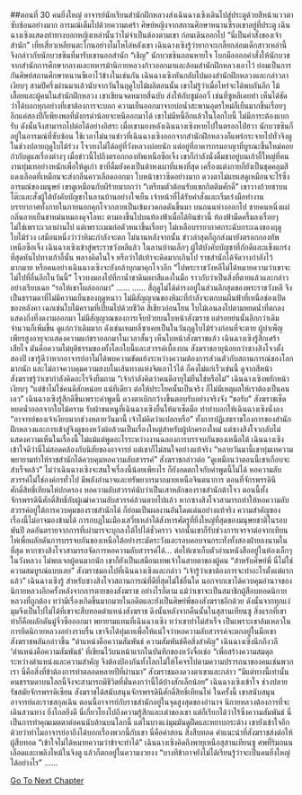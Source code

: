 ##ตอนที่ 30 คนยิ่งใหญ่
อาจารย์นักเรียนสำนักฝึกหลวงส่งเฉินฉางเซิงเดินไปสู่ประตูด้วยสีหน้าแววตาซับซ้อนอย่างมาก อารมณ์เต็มไปด้วยความเศร้า
ศิษย์หญิงจากสถานศึกษาหนานซีรอเขาอยู่ที่ประตู
เฉินฉางเซิงแสดงท่าทางบอกหญิงเหล่านั้นว่าไม่จำเป็นต้องตามเขา ก่อนเดินออกไป
“นี่เป็นคำสั่งของเจ้าสำนัก” เยี่ยเสี่ยวเหลียนตะโกนอย่างโมโหไล่หลังเขา
เฉินฉางเซิงรู้ว่ายากจะเกลี้ยกล่อมเด็กสาวเหล่านี้จึงกล่าวกับนักบวชซินที่มารับเขานอกสำนัก “เชิญ”
นักบวชซินถอนหายใจ โบกมือออกคำสั่งให้นักบวชจากสำนักการศึกษากลางและทหารม้านิกายหลวงก้าวออกมาและล้อมสำนักฝึกหลวงเอาไว้ ย่อมเป็นการกันศิษย์สถานศึกษาหนานซีเอาไว้ข้างในเช่นกัน
เฉินฉางเซิงหันกลับไปมองสำนักฝึกหลวงและกล่าวลาเงียบๆ
สามปีครึ่งผ่านมาแล้วนับจากวันในฤดูใบไม้ผลิตอนนั้น
เขาไม่รู้ว่าเมื่อไหร่จะได้พบกันอีก ไม้เลื้อยและผู้คนในสำนักฝึกหลวง
เขาเขียนจดหมายสี่ฉบับ ส่งให้กับซูม่ออวี๋ เช่นที่ซูหลีเคยทำ เห็นได้ชัดว่าได้บอกทุกอย่างที่เขาต้องการจะบอก
ความเย็นออกมาจากบ่อน้ำสะพานอุดรใหม่ก็เย็นมากขึ้นเรื่อยๆ อีกแค่สองปีก็เพียงพอที่มังกรดำน้อยจะหนีออกมาได้
เขาไม่มีหนี้อีกแล้วในโลกใบนี้ ไม่มีภาระต้องแบกรับ ดังนั้นจึงสามารถไปต่อได้อย่างอิสระ
เมื่อเขามองหลังเฉินฉางเซิงหายไปในตรอกไป๋ฮวา นักบวชซินก็อยู่ในอารมณ์ที่ซับซ้อน
ใช้เวลาไม่นานข่าวที่เฉินฉางเซิงออกจากสำนักฝึกหลวงก็แพร่กระจายไปทั่วจิงตู
ในช่วงปลายฤดูใบไม้ร่วง โจวทงไม่ได้อยู่ที่วังหลวงบ่อยนัก แต่อยู่ที่อาคารกรมอาญาที่บูรณะขึ้นใหม่คอยกำกับดูแลเรื่องต่างๆ
เมื่อข่าวนี้ไปถึงตรอกกองทัพเหนือซือเจิ้ง เขาก็กำลังนั่งดื่มชาอยู่บนเก้าอี้ใหญ่ที่คนงานทุ่มเทอย่างหนักเพื่อให้ดูเก่า
ชาที่ดื่มยังคงเป็นต้าหงเผาที่แพงที่สุด เครื่องแต่งกายก็ยังเป็นชุดคลุมสีแดงเลือดที่เหมือนจะส่งกลิ่นคาวเลือดออกมา
ใบหน้าขาวซีดอย่างมาก ดวงตาไม่แยแสดูเหมือนจะไร้ซึ่งอารมณ์ของมนุษย์ เขาดูเหมือนกับผีร้ายมากกว่า
“เตรียมตัวต้อนรับแขกกิตติมศักดิ์”
เขาวางถ้วยชาบนโต๊ะและสั่งผู้ใต้บังคับบัญชาในลานบ้านอย่างใจเย็น
เจ้าหน้าที่ได้รับคำสั่งและเริ่มเร่งมือทำงาน บรรยากาศทั้งภายในภายนอกคุกโจวกลายเป็นเข้มงวดกดดันขึ้นมา
บนถนนห่างออกไป ชายคนหนึ่งแผ่กลิ่นอายเย็นชาหม่นหมองดุจโลหะ ตามองขึ้นไปบนท้องฟ้าเมื่อได้ยินข่าวนี้
ท้องฟ้ามืดครึ้มลงเรื่อยๆ ไม่ใช่เพราะเวลาผ่านไป แต่เพราะเมฆก่อตัวหนาขึ้นเรื่อยๆ ไม่เหลือบรรยากาศกระฉับกระเฉงของฤดูใบไม้ร่วง เสมือนหนึ่งว่าว่าหิมะกำลังจะตก
ไม่นานหลังจากนั้น ข่าวล่าสุดก็ถูกส่งมายังตรอกกองทัพเหนือซือเจิ้ง เฉินฉางเซิงเข้าสู่พระราชวังหลีแล้ว
ในลานบ้านเล็กๆ ผู้ใต้บังคับบัญชาที่ภักดีและแข็งแกร่งที่สุดหันไปทางเก้าอี้นั้น พลางคิดในใจ หรือว่าใต้เท้าจะคิดมากเกินไป
ราชสำนักได้จัดวางกำลังไว้มากมาย หรือคนอย่างเฉินฉางเซิงจะยังกล้าบุกมาคุกโจวอีก
“ไปพระราชวังหลีไม่ได้หมายความว่าเขาจะไม่ไปที่อื่นอีกในวันนี้”
โจวทงมองไปที่กาน้ำชาดินเผาสีแดงในมือ ราวกับว่าเป็นสิ่งที่ตายแล้วและกล่าวอย่างเรียบเฉย “รอให้เขาโผล่ออกมา”
……
……
สี่ฤดูไม่ได้ดำรงอยู่ในส่วนลึกสุดของพระราชวังหลี จึงเป็นธรรมดาที่ไม่มีความเย็นของฤดูหนาว ไม่มีสัญญาณของหิมะที่กำลังจะตกบนผืนฟ้าที่เหนือช่องเปิดของหลังคา
เฉกเช่นใบไม้ครามที่เปี่ยมไปด้วยชีวิต สีเขียวอ่อนโยน ใบไม้เอนลงไปตามหยดน้ำที่ตกลง แสดงกิ่งที่งดงามออกมา
ไม่มีสัญญาณของการเจ็บป่วยบนใบหน้าสังฆราช แต่รอยย่นนั้นลึกกว่าเดิมจำนวนก็เพิ่มขึ้น ดูแก่กว่าเดิมมาก
ดังเช่นเหมยลี่ซาเคยเป็นในวันฤดูใบไม้ร่วงก่อนที่จะตาย ผู้บำเพ็ญเพียรสูงอายุจะแสดงความแก่ชราออกมาในเวลาสั้นๆ
เห็นใบหน้าสังฆราชแล้ว เฉินฉางเซิงรู้สึกเศร้าเสียใจ มันคือความไม่ยุติธรรมของทั้งโลกใบนี้และสวรรค์เบื้องบน
สังฆราชอายุน้อยกว่าซางสิงโจวตั้งสองปี
เขารู้ดีว่าหากอาจารย์อาไม่ได้พบความขัดแย้งระหว่างความต้องการส่วนตัวกับสถานการณ์ของโลกมากนัก และไม่อาจควบคุมความสงบในเส้นทางแห่งจิตเอาไว้ได้ ก็คงไม่แก่เร็วเช่นนี้
ดูจากสีหน้า สังฆราชรู้ว่าเขากำลังคิดอะไรจึงยิ้มถาม “เจ้ากำลังคิดว่าคนดีอายุไม่ยืนใช่หรือไม่”
เฉินฉางเซิงพยักหน้าเงียบๆ
“แต่ข้าไม่ใช่คนดีสักหน่อย แน่ทีเดียว ต่อให้ประโยคนั้นเป็นจริง ก็ไม่มีเหตุผลให้เราต้องเป็นคนเลว”
เฉินฉางเซิงรู้สึกดีขึ้นเพราะคำพูดนี้ ดวงตาเบิกกว้างขึ้นตอบรับอย่างจริงจัง “ขอรับ”
สังฆราชเช็ดหยดน้ำออกจากใบไม้คราม รับผ้าขนหนูที่เฉินฉางเซิงยื่นให้มาเช็ดมือ ทำท่าบอกให้เฉินฉางเซิงนั่งลง “อาจารย์ของเจ้าเงียบมากช่วงหลายวันมานี้ เจ้าไม่คิดว่าแปลกหรือ”
ทั้งการปฏิเสธราชโองการของสำนักฝึกหลวงและการเข้าสู่จิงตูของหวังผ้อล้วนเป็นเรื่องใหญ่สำหรับผู้ปกครองใหม่ แต่ซางสิงโจวกลับไม่แสดงความเห็นในเรื่องนี้ ไม่แม้แต่พูดอะไรระหว่างงานฉลองการบรรจบกันของเหนือใต้
เฉินฉางเซิงเข้าใจดีว่านี่ไม่สอดคล้องกับนิสัยของอาจารย์ แต่เขาก็ไม่สนใจอย่างแท้จริง
“หลายวันมานี้เขาทุ่มเทความพยายามทำให้ราชสำนักได้ควบคุมหอความลับสวรรค์” สังฆราชกล่าวต่อ “ดูเหมือนว่าตอนนี้เขาเกือบจะสำเร็จแล้ว”
ไม่ว่าเฉินฉางเซิงจะสนใจเรื่องนี้น้อยเพียงไร ก็ยังอดตกใจกับคำพูดนี้ไม่ได้
หอความลับสวรรค์ไม่ใช่องค์กรทั่วไป มีพลังอำนาจและทรัพยากรมากมายเหนือจินตนาการ ตอนที่จักรพรรดินีศักดิ์สิทธิ์เทียนไห่ปกครอง หอความลับสวรรค์นับว่าเป็นเสาหลักของราชสำนักต้าโจว ตอนนี้ทั้งจักรพรรดินีศักดิ์สิทธิ์กับผู้เฒ่าความลับสวรรค์ล้วนตายไปแล้ว หากซางสิงโจวสามารถทำให้หอความลับสวรรค์อยู่ใต้การควบคุมของราชสำนักได้ ก็ย่อมเป็นผลงานอันโดดเด่นอย่างแท้จริง
ความสำคัญของเรื่องนี้ไม่อาจมองข้ามได้
การกบฏในเมืองเสวี่ยเหล่าได้สังหารศัตรูที่ยิ่งใหญ่ที่สุดของมนุษยชาติในรอบพันปี ลดอันตรายจากการที่เผ่ามารจะบุกลงใต้ไปได้ชั่วคราว จากนั้นเขาก็รับช่วงการเจรจาต่อจากเทียนไห่เพื่อผลักดันการบรรจบกันของเหนือใต้อย่างระมัดระวังและรอบคอบจนกระทั่งทั้งสองฝ่ายลงนามในที่สุด หากซางสิงโจวสามารถจัดการหอความลับสวรรค์ได้...
ต่อให้เขาเก็บตัวอ่านหนังสืออยู่ในห้องเล็กๆ ในวังหลวง ไม่พบเจอผู้คนมากนัก เขาก็ยังเป็นเสมือนเทพเจ้าในสายตาของผู้คน
“สำหรับศิษย์พี่ นี่ไม่ใช่ความสมบูรณ์แบบเลย”
สังฆราชมองไปที่เฉินฉางเซิงและกล่าว “เจ้ารู้ว่าเขาต้องการจะทำอะไรตั้งแต่แรกแล้ว”
เฉินฉางเซิงรู้
สำหรับซางสิงโจวสถานการณ์ที่ดีที่สุดไม่ใช่อื่นใด นอกจากเขาได้ควบคุมอำนาจของนิกายหลวงอีกครั้งหลังจากการตายของสังฆราช
อย่างไรก็ตาม แม้ว่าเขาจะเป็นสมาชิกผู้สือบทอดนิกายหลวงที่ถูกต้อง ทว่ามีเรื่องเกิดขึ้นมากมายในอดีตและยังเป็นศิษย์พี่ของสังฆราชอีกด้วย ดังนั้นจากทุกแง่มุมจึงเป็นไปไม่ได้ที่เขาจะสืบทอดตำแหน่งสังฆราช
ดึงนั้นหลังจากคืนนั้นในสุสานเทียนซู สิ่งแรกที่เขาทำก็คือผลักดันมู่จิ่วซือออกมา พยายามแทนที่เฉินฉางเซิง ทว่าเขาทำไม่สำเร็จ
เป็นเพราะเขาล้มเหลวในการยึดนิกายหลวงอย่างราบรื่น เขาจึงได้ทุ่มเทเพื่อให้แน่ใจว่าหอความลับสวรรค์จะตกอยู่ในมือเขา
สังฆราชพลันกล่าวขึ้น “ตำแหน่งคือความสัมพันธ์ ความสัมพันธ์คือสิ่งสำคัญ”
เฉินฉางเซิงนึกถึงวลี ‘ตำแหน่งคือความสัมพันธ์’ ที่เขียนไว้บนหน้าแรกในบันทึกของหวังจื่อเช่อ
“เพื่อสร้างความสมดุลระหว่างตำแหน่งและความสำคัญ จึงต้องป้องกันทั้งโลกไม่ให้โคจรไปตามความปรารถนาของคนเช่นพวกเรา นี่คือสิ่งที่ข้าต้องการทำตลอดหลายปีที่ผ่านมา”
สังฆราชมองดวงตาเขาและกล่าว “มีแต่ทางนี้เท่านั้น คนธรรมดาบนโลกนี้จึงจะสามารถมีชีวิตที่มั่นคงกว่านี้ได้บ้างสักเล็กน้อย”
เฉินฉางเซิงเข้าใจ
ช่วงปลายรัชสมัยจักรพรรดิเซียน สังฆราชได้สนับสนุนจักรพรรดินีศักดิ์สิทธิ์เทียนไห่ ในครั้งนี้ เขาสนับสนุนอาจารย์และราชสกุลเฉิน ตอนนี้อาจารย์กับราชสำนักอยู่ในจุดสูงสุดของอำนาจ นิกายหลวงต้องการที่จะเดินสวนทาง ยิ่งไกลยิ่งดี
นี่เกี่ยวโยงไปถึงความรู้สึกและเต๋าของเขา แต่ก็เรียกได้ว่าไร้ซึ่งความสัมพันธ์ นี่เป็นการทำคุณเมตตาต่อคนนับล้านบนโลกนี้ แต่ในบางแง่มุมมันดูฝืดและหยาบกระด้าง
เขายังเข้าใจอีกด้วยว่าทำไมอาจารย์อาถึงได้บอกเรื่องพวกนี้กับเขา
นี่คือคำสอน สิ่งสืบทอด คำแนะนำที่สังฆราชส่งต่อให้ผู้สืบทอด
“เข้าใจไม่ได้หมายความว่าข้าจะทำได้”
เฉินฉางเซิงคิดถึงพายุเหนือสุสานเทียนซู ศพที่ริมถนน เลือดและเพลิงไหม้ในจิงตู แล้วก็ตกอยู่ในความงวยงง
“บางทีข้าอาจยังไม่ได้เรียนรู้ว่าจะเป็นคนยิ่งใหญ่ได้อย่างไร”
……


[Go To Next Chapter]( ./703.md)